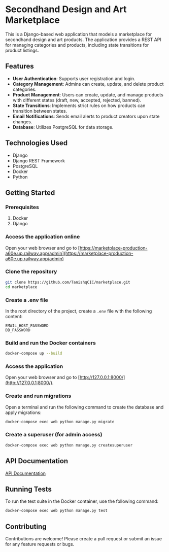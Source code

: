 # Secondhand Design and Art Marketplace

This is a Django-based web application that models a marketplace for secondhand design and art products. The application provides a REST API for managing categories and products, including state transitions for product listings.

## Features

- **User Authentication**: Supports user registration and login.
- **Category Management**: Admins can create, update, and delete product categories.
- **Product Management**: Users can create, update, and manage products with different states (draft, new, accepted, rejected, banned).
- **State Transitions**: Implements strict rules on how products can transition between states.
- **Email Notifications**: Sends email alerts to product creators upon state changes.
- **Database**: Utilizes PostgreSQL for data storage.

## Technologies Used

- Django
- Django REST Framework
- PostgreSQL
- Docker
- Python

## Getting Started

### Prerequisites

1. Docker
2. Django

### Access the application online

Open your web browser and go to [https://marketplace-production-a60e.up.railway.app/admin](https://marketplace-production-a60e.up.railway.app/admin)

### Clone the repository

```bash
git clone https://github.com/TanishqCIC/marketplace.git
cd marketplace
```

### Create a .env file

In the root directory of the project, create a `.env` file with the following content:

```
EMAIL_HOST_PASSWORD
DB_PASSWORD
```

### Build and run the Docker containers

```bash
docker-compose up --build
```

### Access the application

Open your web browser and go to [http://127.0.0.1:8000/](http://127.0.0.1:8000/).

### Create and run migrations

Open a terminal and run the following command to create the database and apply migrations:

```bash
docker-compose exec web python manage.py migrate
```

### Create a superuser (for admin access)

```bash
docker-compose exec web python manage.py createsuperuser
```

## API Documentation

[API Documentation](https://www.notion.so/API-documentation-for-Whoppah-Marketplace-12cb67c348c680d5bc2ed4f54da6be54?pvs=4)

## Running Tests

To run the test suite in the Docker container, use the following command:

```bash
docker-compose exec web python manage.py test
```

## Contributing

Contributions are welcome! Please create a pull request or submit an issue for any feature requests or bugs.